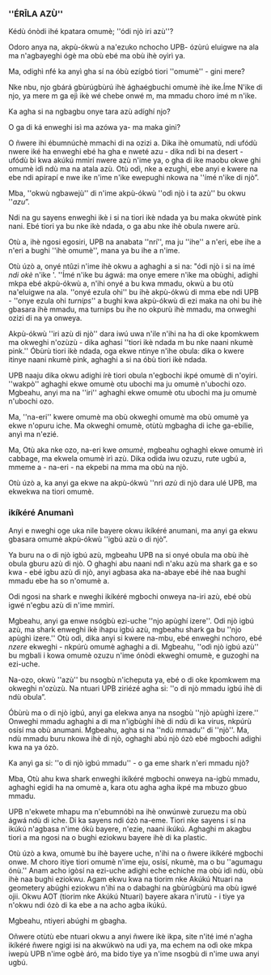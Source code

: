 ### ''ÉRĪLA AZÙ''

Kédù ónòdi ihé kpatara omumè; ''ódi njò iri azù''?

Odoro anya na, akpù-ókwù a na'ezuko nchocho UPB- ózùrú eluigwe na ala ma n'agbayeghi ógè ma obù ebé ma obù ihè oyìrì ya.

Ma, odighì nfé ka anyì gha sí na óbù ezígbó tiori ''omumè'' - gini mere?

Nke nbu, njo gbárá gbùrúgbùrú ihè ághaégbuchi omumè ihè ike.Íme N'ike di njo, ya mere m ga ejì ikè wé chebe onwé m, ma mmadu choro ímé m n'ike.

Ka agha si na ngbagbu onye tara azù adíghí njo?

O ga di ká enweghi isì ma azówa ya- ma maka gini?

O ñwere ihi ébumnúchè mmachi di na ozizi a. Dika ihè omumatù, ndi ufódù nwere iké ha enweghi ebé ha gha e nweté azu - dika ndi bi na desert - ufódù bi kwa akúkú mmìrí nwere azù n'ime ya, o gha di ike maobu okwe ghi omumè idì ndù ma na atala azù. Otù odì, nke a ezughi, ebe anyi e kwere na ebe ndi apírapí e nwe ike n'ime n'ike ewepughi nkowa na ''ímé n'ike di njò”.

Mba, ''okwù ngbawejù'' di n'ime akpù-ókwù ''odì njò i ta azù'' bu okwu ''*azu*”.

Ndi na gu sayens enweghi ikè i si na tiori ikè ndada ya bu maka okwútè pink nani. Ebé tiori ya bu nke ikè ndada, o ga abu nke ihè obula nwere arù.

Otù a, ihè ngosi egosiri, UPB na anabata ''nrí'', ma ju ''ihe'' a n'eri, ebe ihe a n'eri a bughi ''ihè omumè'', mana ya bu ihe a n'ime.

Otù úzò a, onyé ntûzi n'ime ihè okwu a aghaghi a si na: "ódi njò i si na ímé *ndi okè* n'ike '. ''Ímé n'ike bu ágwá: ma onye emere n'ike ma obùghi, adighi mkpa ebé akpù-ókwù a, n'ihi onyé a bu kwa mmadu, okwù a bu otù na'eluigwe na ala. ''onyé ezula ohi'' bu ihè akpù-ókwù di mma ebe ndi UPB - ''onye ezula ohi *turnips*'' a bughi kwa akpù-ókwù di ezi maka na ohi bu ihè gbasara ihè mmadu, ma turnips bu ihe no okpurù ihè mmadu, ma onweghi ozizi di na ya onweya.

Akpù-ókwù ''iri azù di njò'' dara iwú uwa n'ile n'ihi na ha di oke kpomkwem ma okweghi n'ozùzù - dika aghasi ''tiori ikè ndada m bu nke naani nkumè pink.'' Óbùrù tiori ikè ndada, oga ekwe ntinye n'ihe obula: dika o kwere itinye naani nkumè pink, aghaghi a si na óbù tiori ikè ndada.

UPB naaju dika okwu adighi írè tiori obula n'egbochi ikpé omumè di n'oyiri. ''wakpò'' aghaghi ekwe omumè otu ubochi ma ju omumè n'ubochi ozo. Mgbeahu, anyi ma na ''iri'' aghaghi ekwe omumè otu ubochi ma ju omumè n'ubochi ozo.

Ma, ''na-eri'' kwere omumè ma obù okweghi omumè ma obù omumè ya ekwe n'opuru iche. Ma okweghi omumè, otùtù mgbagha di iche ga-ebilie, anyì ma n'ezié.

Ma, Otù aka nke ozo,  na-eri kwe *omumè*, mgbeahu oghaghì ekwe omumè irì cabbage, ma ekwela omumè irì azù. Dika odida iwu ozuzu, rute ugbú a, mmeme a - na-eri - na ekpebi na mma ma obù na njò.

Otù úzò a, ka anyi ga ekwe na akpù-ókwù ''nri *azù* di njò dara ulé UPB, ma ekwekwa na tiori omumè.

### ikíkéré Anumanì

Anyi e nweghi oge uka nile bayere okwu ikíkéré anumani, ma anyi ga ekwu gbasara omumè akpù-ókwù ''igbú azù o di njò”.

Ya buru na o di njò igbú azù, mgbeahu UPB na si onyé obula ma obù ihè obula gburu azù di njò. O ghaghi abu naani ndì n'aku azù ma shark ga e so kwa - ebé igbu azù di njò, anyi agbasa aka na-abaye ebé ihè naa bughi mmadu ebe ha so n'omumè a.

Odi ngosi na shark e nweghi ikíkéré mgbochi onweya na-iri azù, ebé obù igwé n'egbu azù di n'ime mmìrí.

Mgbeahu, anyi ga enwe nsógbù ezi-uche ''njo apùghí izere''. Odi njò igbú azù, ma shark enweghi ikè ihapu igbú azù, mgbeahu shark ga bu ''njo apùghì izere.'' Otù odì, dika anyi si kwere na-mbu, ebé enweghi nchoro, ebé *nzere* ekweghi - nkpúrù omumè aghaghi a di. Mgbeahu, ''odì njò igbú azù'' bu mgbali i kowa omumè ozuzu n'ime ónòdi ekweghi omumè, e guzoghi na ezi-uche.

Na-ozo, okwù ''azù'' bu nsogbù n'icheputa ya, ebé o di oke kpomkwem ma okweghi n'ozùzù. Na ntuari UPB ziriézé agha si: ''o di njò mmadu igbú ihè di ndù obula”.

Óbùrù ma o di njò igbú, anyi ga elekwa anya na nsogbù ''njò apùghì izere.'' Onweghi mmadu aghaghi a di ma n'igbùghí ihè di ndù di ka virus, nkpúrù osísí ma obù anumani. Mgbeahu, agha si na ''ndù mmadu'' di ''njò''. Ma, ndù mmadu buru nkowa ihè di njò, oghaghì abú njò ózò ebé mgbochi adighi kwa na ya ózò.

Ka anyì ga si: ''o di njò igbú mmadu'' - o ga eme shark n'eri mmadu njò?

Mba, Otù ahu kwa shark enweghi ikíkéré mgbochi onweya na-igbù mmadu, aghaghi egidi ha na omumè a, kara otu agha agha ikpé ma mbuzo gbuo mmadu.

UPB n'ekwete mhapu ma n'ebumnóbì na ihè onwúnwè zuruezu ma obù ágwá ndù di iche. Di ka sayens ndi ózò na-eme. Tiori nke sayens i sí na ikúkú n'agbasa n'ime ókù bayere, n'ezie, naani ikúkú. Aghaghi m akagbu tiori a ma ngosi na o bughi eziokwu bayere ihè di ka plastic.

Otù úzò a kwa, omumè bu ihè bayere uche, n'ihi na o ñwere ikíkéré mgbochi onwe. M choro itiye tiori omumè n'ime eju, osísí, nkumè, ma o bu ''agumagu ónù.'' Anam acho igòsí na ezi-uche adighi eche echiche ma obù idì ndù, obù ihè naa bughi eziokwu. Agam ekwu kwa na tiorim nke Akúkú Ntuari na geometery abúghi eziokwu n'ihi na o dabaghi na gbùrúgbùrú ma obù igwé ojii. Okwu AOT (tiorim nke Akúkú Ntuari) bayere akara n'irutù - i tiye ya n'okwu ndi ózò di ka ebe a na acho agba ikúkú.

Mgbeahu, ntiyeri abúghi m gbagha.

Oñwere otùtù ebe ntuari okwu a anyi ñwere ikè ikpa, site n'ité imé n'agha ikíkéré ñwere ngigi isi na akwúkwò na udi ya, ma echem na odì oke mkpa iwepù UPB n'ime ogbè áró, ma bido tiye ya n'ime nsogbù di n'ime uwa anyi ugbú.
